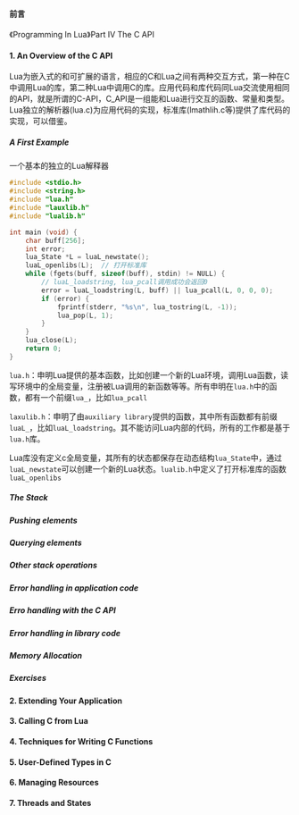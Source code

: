 #### 前言

《Programming In Lua》Part IV The C API



#### 1. An Overview of the C API

Lua为嵌入式的和可扩展的语言，相应的C和Lua之间有两种交互方式，第一种在C中调用Lua的库，第二种Lua中调用C的库。应用代码和库代码同Lua交流使用相同的API，就是所谓的C-API，C_API是一组能和Lua进行交互的函数、常量和类型。Lua独立的解析器(lua.c)为应用代码的实现，标准库(lmathlih.c等)提供了库代码的实现，可以借鉴。



#####  A First Example

一个基本的独立的Lua解释器

```c
#include <stdio.h>
#include <string.h>
#include "lua.h"
#include "lauxlib.h"
#include "lualib.h"

int main (void) {
    char buff[256];
    int error;
    lua_State *L = luaL_newstate();
    luaL_openlibs(L);  // 打开标准库
    while (fgets(buff, sizeof(buff), stdin) != NULL) {
        // luaL_loadstring, lua_pcall调用成功会返回0
        error = luaL_loadstring(L, buff) || lua_pcall(L, 0, 0, 0);
        if (error) {
            fprintf(stderr, "%s\n", lua_tostring(L, -1));
            lua_pop(L, 1);
        }
    }
    lua_close(L);
    return 0;
}
```

`lua.h`：申明Lua提供的基本函数，比如创建一个新的Lua环境，调用Lua函数，读写环境中的全局变量，注册被Lua调用的新函数等等。所有申明在`lua.h`中的函数，都有一个前缀`lua_`，比如`lua_pcall`

`laxulib.h`：申明了由`auxiliary library`提供的函数，其中所有函数都有前缀`luaL_`，比如`luaL_loadstring`。其不能访问Lua内部的代码，所有的工作都是基于`lua.h`库。

Lua库没有定义c全局变量，其所有的状态都保存在动态结构`lua_State`中，通过`luaL_newstate`可以创建一个新的Lua状态。`lualib.h`中定义了打开标准库的函数`luaL_openlibs`



##### The Stack

##### Pushing elements

##### Querying elements

##### Other stack operations

##### Error handling in application code

##### Erro handling with the C API

##### Error handling in library code

##### Memory Allocation

##### Exercises





#### 2. Extending Your Application



#### 3. Calling C from Lua



#### 4. Techniques for Writing C Functions



#### 5. User-Defined Types in C



#### 6. Managing Resources



#### 7. Threads and States

